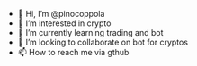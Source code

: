 - 👋 Hi, I’m @pinocoppola
- 👀 I’m interested in crypto
- 🌱 I’m currently learning trading and bot
- 💞️ I’m looking to collaborate on bot for cryptos
- 📫 How to reach me via gthub

<!---
pinocoppola/pinocoppola is a ✨ special ✨ repository because its `README.md` (this file) appears on your GitHub profile.
You can click the Preview link to take a look at your changes.
--->
